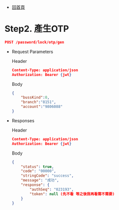 - [回首頁](../../ePlatformApiSepc.md) 

# Step2. 產生OTP

```json
POST /password/lock/otp/gen
```

- Request Parameters
    
    Header
    
    ```json
    Content-Type: application/json
    Authorization: Bearer {jwt}
    ```
    
    Body
    
    ```json
    {
        "bussKind":0,
        "branch":"8151",
        "account":"9806088"
    }
    ```
    

- Responses
    
    Header
    
    ```json
    Content-Type: application/json
    Authorization: Bearer {jwt}
    ```
    
    Body
    
    ```json
    {
        "status": true,
        "code": "00000",
        "stringCode": "success",
        "message": "成功",
        "response": {
            "authSeq": "023193",
            "token": null (先不看 等之後我再看需不需要)
        }
    }
    ```